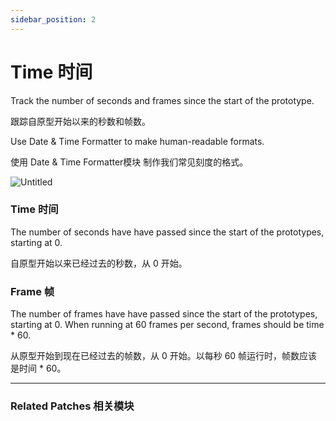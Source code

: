 ```yaml
---
sidebar_position: 2
---
```


# Time 时间

Track the number of seconds and frames since the start of the prototype.

跟踪自原型开始以来的秒数和帧数。

Use Date & Time Formatter to make human-readable formats.

使用 Date & Time Formatter模块 制作我们常见刻度的格式。

![Untitled](https://s3.us-west-2.amazonaws.com/secure.notion-static.com/74999d5c-df0f-4845-8803-c9ea25b19456/Untitled.png?X-Amz-Algorithm=AWS4-HMAC-SHA256&X-Amz-Content-Sha256=UNSIGNED-PAYLOAD&X-Amz-Credential=AKIAT73L2G45EIPT3X45%2F20220602%2Fus-west-2%2Fs3%2Faws4_request&X-Amz-Date=20220602T182407Z&X-Amz-Expires=86400&X-Amz-Signature=c0869c28e98b43e23af68da293b1e2052d8322633a3e7a99832af75063c3a37b&X-Amz-SignedHeaders=host&response-content-disposition=filename%20%3D%22Untitled.png%22&x-id=GetObject)

### Time 时间

The number of seconds have have passed since the start of the prototypes, starting at 0.

自原型开始以来已经过去的秒数，从 0 开始。

### Frame 帧

The number of frames have have passed since the start of the prototypes, starting at 0. When running at 60 frames per second, frames should be time * 60.

从原型开始到现在已经过去的帧数，从 0 开始。以每秒 60 帧运行时，帧数应该是时间 * 60。

------

### Related Patches 相关模块
